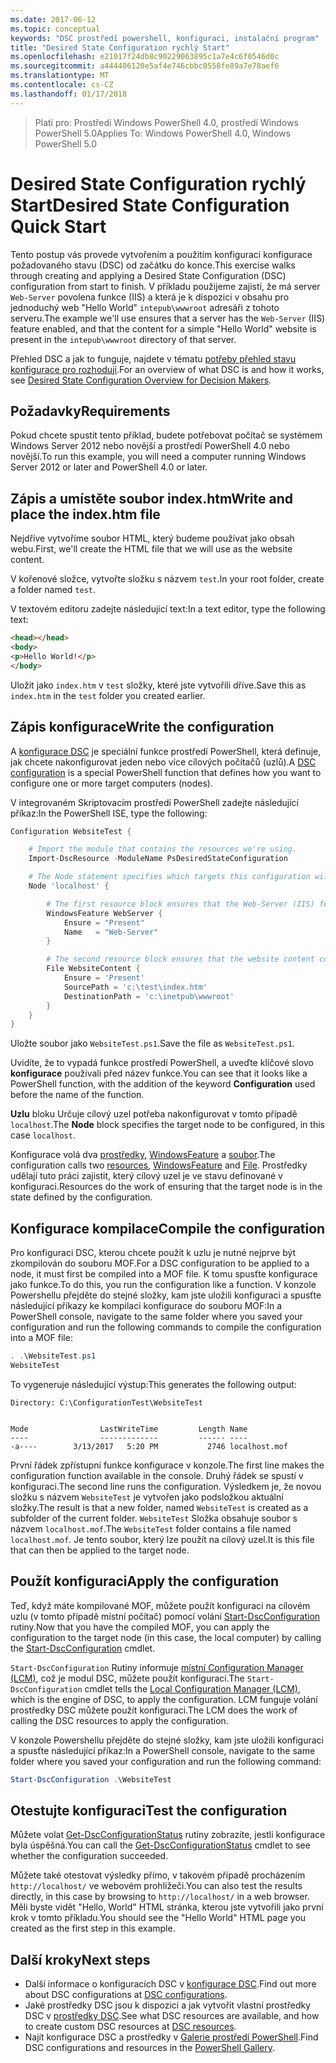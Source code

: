 ```yaml
---
ms.date: 2017-06-12
ms.topic: conceptual
keywords: "DSC prostředí powershell, konfiguraci, instalační program"
title: "Desired State Configuration rychlý Start"
ms.openlocfilehash: e21017f24db8c90229063895c1a7e4c6f0546d0c
ms.sourcegitcommit: a444406120e5af4e746cbbc0558fe89a7e78aef6
ms.translationtype: MT
ms.contentlocale: cs-CZ
ms.lasthandoff: 01/17/2018
---
```

> <span data-ttu-id="d9d4f-103">Platí pro: Prostředí Windows PowerShell 4.0, prostředí Windows PowerShell 5.0</span><span class="sxs-lookup"><span data-stu-id="d9d4f-103">Applies To: Windows PowerShell 4.0, Windows PowerShell 5.0</span></span>

# <a name="desired-state-configuration-quick-start"></a><span data-ttu-id="d9d4f-104">Desired State Configuration rychlý Start</span><span class="sxs-lookup"><span data-stu-id="d9d4f-104">Desired State Configuration Quick Start</span></span>

<span data-ttu-id="d9d4f-105">Tento postup vás provede vytvořením a použitím konfiguraci konfigurace požadovaného stavu (DSC) od začátku do konce.</span><span class="sxs-lookup"><span data-stu-id="d9d4f-105">This exercise walks through creating and applying a Desired State Configuration (DSC) configuration from start to finish.</span></span>
<span data-ttu-id="d9d4f-106">V příkladu použijeme zajistí, že má server `Web-Server` povolena funkce (IIS) a která je k dispozici v obsahu pro jednoduchý web "Hello World" `intepub\wwwroot` adresáři z tohoto serveru.</span><span class="sxs-lookup"><span data-stu-id="d9d4f-106">The example we'll use ensures that a server has the `Web-Server` (IIS) feature enabled, and that the content for a simple "Hello World" website is present in the `intepub\wwwroot` directory of that server.</span></span>

<span data-ttu-id="d9d4f-107">Přehled DSC a jak to funguje, najdete v tématu [potřeby přehled stavu konfigurace pro rozhodují](decisionMaker.md).</span><span class="sxs-lookup"><span data-stu-id="d9d4f-107">For an overview of what DSC is and how it works, see [Desired State Configuration Overview for Decision Makers](decisionMaker.md).</span></span>

## <a name="requirements"></a><span data-ttu-id="d9d4f-108">Požadavky</span><span class="sxs-lookup"><span data-stu-id="d9d4f-108">Requirements</span></span>

<span data-ttu-id="d9d4f-109">Pokud chcete spustit tento příklad, budete potřebovat počítač se systémem Windows Server 2012 nebo novější a prostředí PowerShell 4.0 nebo novější.</span><span class="sxs-lookup"><span data-stu-id="d9d4f-109">To run this example, you will need a computer running Windows Server 2012 or later and PowerShell 4.0 or later.</span></span>

## <a name="write-and-place-the-indexhtm-file"></a><span data-ttu-id="d9d4f-110">Zápis a umístěte soubor index.htm</span><span class="sxs-lookup"><span data-stu-id="d9d4f-110">Write and place the index.htm file</span></span>

<span data-ttu-id="d9d4f-111">Nejdříve vytvoříme soubor HTML, který budeme používat jako obsah webu.</span><span class="sxs-lookup"><span data-stu-id="d9d4f-111">First, we'll create the HTML file that we will use as the website content.</span></span>

<span data-ttu-id="d9d4f-112">V kořenové složce, vytvořte složku s názvem `test`.</span><span class="sxs-lookup"><span data-stu-id="d9d4f-112">In your root folder, create a folder named `test`.</span></span>

<span data-ttu-id="d9d4f-113">V textovém editoru zadejte následující text:</span><span class="sxs-lookup"><span data-stu-id="d9d4f-113">In a text editor, type the following text:</span></span>

```html
<head></head>
<body>
<p>Hello World!</p>
</body>
```

<span data-ttu-id="d9d4f-114">Uložit jako `index.htm` v `test` složky, které jste vytvořili dříve.</span><span class="sxs-lookup"><span data-stu-id="d9d4f-114">Save this as `index.htm` in the `test` folder you created earlier.</span></span> 

## <a name="write-the-configuration"></a><span data-ttu-id="d9d4f-115">Zápis konfigurace</span><span class="sxs-lookup"><span data-stu-id="d9d4f-115">Write the configuration</span></span>

<span data-ttu-id="d9d4f-116">A [konfigurace DSC](configurations.md) je speciální funkce prostředí PowerShell, která definuje, jak chcete nakonfigurovat jeden nebo více cílových počítačů (uzlů).</span><span class="sxs-lookup"><span data-stu-id="d9d4f-116">A [DSC configuration](configurations.md) is a special PowerShell function that defines how you want to configure one or more target computers (nodes).</span></span>

<span data-ttu-id="d9d4f-117">V integrovaném Skriptovacím prostředí PowerShell zadejte následující příkaz:</span><span class="sxs-lookup"><span data-stu-id="d9d4f-117">In the PowerShell ISE, type the following:</span></span>

```powershell
Configuration WebsiteTest {

    # Import the module that contains the resources we're using.
    Import-DscResource -ModuleName PsDesiredStateConfiguration

    # The Node statement specifies which targets this configuration will be applied to.
    Node 'localhost' {

        # The first resource block ensures that the Web-Server (IIS) feature is enabled.
        WindowsFeature WebServer {
            Ensure = "Present"
            Name   = "Web-Server"
        }

        # The second resource block ensures that the website content copied to the website root folder.
        File WebsiteContent {
            Ensure = 'Present'
            SourcePath = 'c:\test\index.htm'
            DestinationPath = 'c:\inetpub\wwwroot'
        }
    }
}
```

<span data-ttu-id="d9d4f-118">Uložte soubor jako `WebsiteTest.ps1`.</span><span class="sxs-lookup"><span data-stu-id="d9d4f-118">Save the file as `WebsiteTest.ps1`.</span></span>

<span data-ttu-id="d9d4f-119">Uvidíte, že to vypadá funkce prostředí PowerShell, a uveďte klíčové slovo **konfigurace** používali před název funkce.</span><span class="sxs-lookup"><span data-stu-id="d9d4f-119">You can see that it looks like a PowerShell function, with the addition of the keyword **Configuration** used before the name of the function.</span></span>

<span data-ttu-id="d9d4f-120">**Uzlu** bloku Určuje cílový uzel potřeba nakonfigurovat v tomto případě `localhost`.</span><span class="sxs-lookup"><span data-stu-id="d9d4f-120">The **Node** block specifies the target node to be configured, in this case `localhost`.</span></span>

<span data-ttu-id="d9d4f-121">Konfigurace volá dva [prostředky](resources.md), [WindowsFeature](windowsFeatureResource.md) a [soubor](fileResource.md).</span><span class="sxs-lookup"><span data-stu-id="d9d4f-121">The configuration calls two [resources](resources.md), [WindowsFeature](windowsFeatureResource.md) and [File](fileResource.md).</span></span>
<span data-ttu-id="d9d4f-122">Prostředky udělají tuto práci zajistit, který cílový uzel je ve stavu definované v konfiguraci.</span><span class="sxs-lookup"><span data-stu-id="d9d4f-122">Resources do the work of ensuring that the target node is in the state defined by the configuration.</span></span>

## <a name="compile-the-configuration"></a><span data-ttu-id="d9d4f-123">Konfigurace kompilace</span><span class="sxs-lookup"><span data-stu-id="d9d4f-123">Compile the configuration</span></span>

<span data-ttu-id="d9d4f-124">Pro konfiguraci DSC, kterou chcete použít k uzlu je nutné nejprve být zkompilován do souboru MOF.</span><span class="sxs-lookup"><span data-stu-id="d9d4f-124">For a DSC configuration to be applied to a node, it must first be compiled into a MOF file.</span></span>
<span data-ttu-id="d9d4f-125">K tomu spusťte konfigurace jako funkce.</span><span class="sxs-lookup"><span data-stu-id="d9d4f-125">To do this, you run the configuration like a function.</span></span>
<span data-ttu-id="d9d4f-126">V konzole Powershellu přejděte do stejné složky, kam jste uložili konfiguraci a spusťte následující příkazy ke kompilaci konfigurace do souboru MOF:</span><span class="sxs-lookup"><span data-stu-id="d9d4f-126">In a PowerShell console, navigate to the same folder where you saved your configuration and run the following commands to compile the configuration into a MOF file:</span></span>

```powershell
. .\WebsiteTest.ps1
WebsiteTest
```

<span data-ttu-id="d9d4f-127">To vygeneruje následující výstup:</span><span class="sxs-lookup"><span data-stu-id="d9d4f-127">This generates the following output:</span></span>

```
Directory: C:\ConfigurationTest\WebsiteTest


Mode                LastWriteTime         Length Name
----                -------------         ------ ----
-a----        3/13/2017   5:20 PM           2746 localhost.mof
```

<span data-ttu-id="d9d4f-128">První řádek zpřístupní funkce konfigurace v konzole.</span><span class="sxs-lookup"><span data-stu-id="d9d4f-128">The first line makes the configuration function available in the console.</span></span>
<span data-ttu-id="d9d4f-129">Druhý řádek se spustí v konfiguraci.</span><span class="sxs-lookup"><span data-stu-id="d9d4f-129">The second line runs the configuration.</span></span>
<span data-ttu-id="d9d4f-130">Výsledkem je, že novou složku s názvem `WebsiteTest` je vytvořen jako podsložkou aktuální složky.</span><span class="sxs-lookup"><span data-stu-id="d9d4f-130">The result is that a new folder, named `WebsiteTest` is created as a subfolder of the current folder.</span></span>
<span data-ttu-id="d9d4f-131">`WebsiteTest` Složka obsahuje soubor s názvem `localhost.mof`.</span><span class="sxs-lookup"><span data-stu-id="d9d4f-131">The `WebsiteTest` folder contains a file named `localhost.mof`.</span></span>
<span data-ttu-id="d9d4f-132">Je tento soubor, který lze použít na cílový uzel.</span><span class="sxs-lookup"><span data-stu-id="d9d4f-132">It is this file that can then be applied to the target node.</span></span>

## <a name="apply-the-configuration"></a><span data-ttu-id="d9d4f-133">Použít konfiguraci</span><span class="sxs-lookup"><span data-stu-id="d9d4f-133">Apply the configuration</span></span>

<span data-ttu-id="d9d4f-134">Teď, když máte kompilované MOF, můžete použít konfiguraci na cílovém uzlu (v tomto případě místní počítač) pomocí volání [Start-DscConfiguration](/reference/5.1/PSDesiredStateConfiguration/Start-DscConfiguration) rutiny.</span><span class="sxs-lookup"><span data-stu-id="d9d4f-134">Now that you have the compiled MOF, you can apply the configuration to the target node (in this case, the local computer) by calling the [Start-DscConfiguration](/reference/5.1/PSDesiredStateConfiguration/Start-DscConfiguration) cmdlet.</span></span>

<span data-ttu-id="d9d4f-135">`Start-DscConfiguration` Rutiny informuje [místní Configuration Manager (LCM)](metaConfig.md), což je modul DSC, můžete použít konfiguraci.</span><span class="sxs-lookup"><span data-stu-id="d9d4f-135">The `Start-DscConfiguration` cmdlet tells the [Local Configuration Manager (LCM)](metaConfig.md), which is the engine of DSC, to apply the configuration.</span></span>
<span data-ttu-id="d9d4f-136">LCM funguje volání prostředky DSC můžete použít konfiguraci.</span><span class="sxs-lookup"><span data-stu-id="d9d4f-136">The LCM does the work of calling the DSC resources to apply the configuration.</span></span>

<span data-ttu-id="d9d4f-137">V konzole Powershellu přejděte do stejné složky, kam jste uložili konfiguraci a spusťte následující příkaz:</span><span class="sxs-lookup"><span data-stu-id="d9d4f-137">In a PowerShell console, navigate to the same folder where you saved your configuration and run the following command:</span></span>

```powershell
Start-DscConfiguration .\WebsiteTest
```

## <a name="test-the-configuration"></a><span data-ttu-id="d9d4f-138">Otestujte konfiguraci</span><span class="sxs-lookup"><span data-stu-id="d9d4f-138">Test the configuration</span></span>

<span data-ttu-id="d9d4f-139">Můžete volat [Get-DscConfigurationStatus](/reference/5.1/PSDesiredStateConfiguration/Get-DscConfigurationStatus) rutiny zobrazíte, jestli konfigurace byla úspěšná.</span><span class="sxs-lookup"><span data-stu-id="d9d4f-139">You can call the [Get-DscConfigurationStatus](/reference/5.1/PSDesiredStateConfiguration/Get-DscConfigurationStatus) cmdlet to see whether the configuration succeeded.</span></span> 

<span data-ttu-id="d9d4f-140">Můžete také otestovat výsledky přímo, v takovém případě procházením `http://localhost/` ve webovém prohlížeči.</span><span class="sxs-lookup"><span data-stu-id="d9d4f-140">You can also test the results directly, in this case by browsing to `http://localhost/` in a web browser.</span></span>
<span data-ttu-id="d9d4f-141">Měli byste vidět "Hello, World" HTML stránka, kterou jste vytvořili jako první krok v tomto příkladu.</span><span class="sxs-lookup"><span data-stu-id="d9d4f-141">You should see the "Hello World" HTML page you created as the first step in this example.</span></span>

## <a name="next-steps"></a><span data-ttu-id="d9d4f-142">Další kroky</span><span class="sxs-lookup"><span data-stu-id="d9d4f-142">Next steps</span></span>

- <span data-ttu-id="d9d4f-143">Další informace o konfiguracích DSC v [konfigurace DSC](configurations.md).</span><span class="sxs-lookup"><span data-stu-id="d9d4f-143">Find out more about DSC configurations at [DSC configurations](configurations.md).</span></span>
- <span data-ttu-id="d9d4f-144">Jaké prostředky DSC jsou k dispozici a jak vytvořit vlastní prostředky DSC v [prostředky DSC](resources.md).</span><span class="sxs-lookup"><span data-stu-id="d9d4f-144">See what DSC resources are available, and how to create custom DSC resources at [DSC resources](resources.md).</span></span>
- <span data-ttu-id="d9d4f-145">Najít konfigurace DSC a prostředky v [Galerie prostředí PowerShell](https://www.powershellgallery.com/).</span><span class="sxs-lookup"><span data-stu-id="d9d4f-145">Find DSC configurations and resources in the [PowerShell Gallery](https://www.powershellgallery.com/).</span></span>



